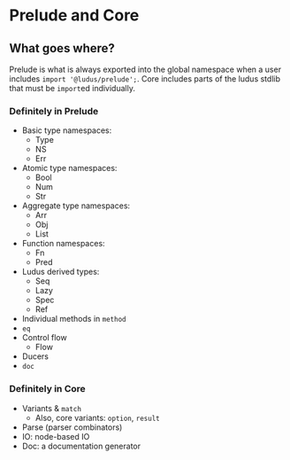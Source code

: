# Prelude and Core
## What goes where?

Prelude is what is always exported into the global namespace when a user includes `import '@ludus/prelude';`. Core includes parts of the ludus stdlib that must be `import`ed individually.

### Definitely in Prelude
* Basic type namespaces:
  - Type
  - NS
  - Err
* Atomic type namespaces:
  - Bool
  - Num
  - Str
* Aggregate type namespaces:
  - Arr
  - Obj
  - List
* Function namespaces:
  - Fn
  - Pred
* Ludus derived types:
  - Seq
  - Lazy
  - Spec
  - Ref
* Individual methods in `method`
* `eq`
* Control flow
  - Flow
* Ducers
* `doc`

### Definitely in Core
* Variants & `match`
  - Also, core variants: `option`, `result`
* Parse (parser combinators)
* IO: node-based IO
* Doc: a documentation generator